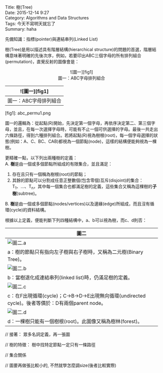 Title: 樹(Tree)  
Date: 2015-12-14 9:27  
Category: Algorithms and Data Structures  
Tags: 今天不寫明天就忘了  
Summary: haha  

先備知識：指標(pointer)與連結串列(Linked List)


樹(Tree)是用以描述具有階層結構(hierarchical structure)的問題的首選，階層結構意味著明確的先後次序，例如，若要印出ABC三個字母的所有排列組合(permutation)，直覺反射的圖像會是：


<center> ![圖一][fig1] </center>
<center>圖一：ABC字母排列組合 

|![圖一][fig1]      |
| ---               |
| 圖一：ABC字母排列組合| 
</center>
[fig1]: abc_permu1.png


圖一的邏輯為：從起點(R)開始，先決定第一個字母，再依序決定第二、第三個字母，並且，在每一次選擇字母時，可能有不止一個可供選擇的字母。最後一共走出六條路徑，得到六種排列組合。若將起點(R)視為樹根(root)，每一個字母選擇的狀態(例如：A、C、BC、CAB)都視為一個節點(node)，這樣的結構便能夠視為一棵樹。

更精確一點，以下列出兩種樹的定義：  
A. **樹**是由一個或多個節點所組成的有限集合，並且滿足：  

1. 存在且只有一個稱為樹根(root)的節點；
2. 其餘的節點可以分割成任意正整數個(包含零個)互斥(disjoint)的集合：T<sub>1</sub>、...、T<sub>n</sub>，其中每一個集合也都滿足樹的定義，這些集合又稱為這棵樹的**子樹**(subtree)。

B. **樹**是由一個或多個節點(nodes/vertices)以及邊緣(edge)所組成，而且沒有循環(cycle)的資料結構。

根據以上定義，便能判斷下列四種結構中，a、b可以視為樹，而c、d則否：

| 圖二 |
|---             |
|![圖二.a][fig2]|
|a：樹的節點只有指向左子樹與右子樹時，又稱為二元樹(Binary Tree)。|
|![圖二.b][fig3]|
|b：當樹退化成連結串列(linked list)時，仍滿足樹的定義。|          
|![圖二.c][fig4] |
|c：在F出現循環(cycle)；C->B->D->E出現無向循環(undirected cycle)。後者等價於：D有兩個parent node。|
| ![圖二.d][fig5]|
|d：一棵樹只能有一個樹根(root)。此圖像又稱為樹林(forest)。|

[fig2]: is_Tree_a.png
[fig3]: is_Tree_b.png
[fig4]: is_Not_Tree_c.png
[fig5]: is_Not_Tree_d.png

// 接著： 眾多名詞定義，再一張圖

// 樹的特徵：
樹中找特定節點一定只有一條路徑

// 集合關係

// 圖要再做張比較小的, 不然就學怎麼調size(後者比較實際)